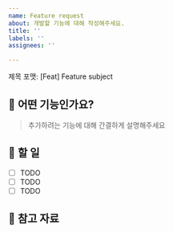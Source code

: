 ```yaml
---
name: Feature request
about: 개발할 기능에 대해 작성해주세요.
title: ''
labels: ''
assignees: ''

---
```


제목 포맷: [Feat] Feature subject
## 📄 어떤 기능인가요?

> 추가하려는 기능에 대해 간결하게 설명해주세요

## 🏁 할 일 

- [ ] TODO
- [ ] TODO
- [ ] TODO

## 🫡 참고 자료
